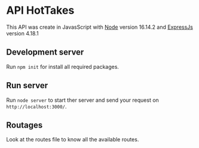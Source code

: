 # API HotTakes

This API was create in JavasScript with [Node](https://github.com/nodejs/node) version 16.14.2 and [ExpressJs](https://github.com/expressjs/express) version 4.18.1 
## Development server

Run `npm init` for install all required packages.

## Run server 

Run `node server` to start ther server and send your request on `http://localhost:3000/`.

## Routages

Look at the routes file to know all the available routes.








